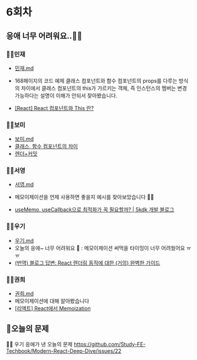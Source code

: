 # 6회차

## 응애 너무 어려워요..👶🏻

### 👶🏻민재

- [민재.md](./민재/민재.md)

- 168페이지의 코드 예제 클래스 컴포넌트와 함수 컴포넌트의 props를 다루는 방식의 차이에서
  클래스 컴포넌트의 this가 가르키는 객체, 즉 인스턴스의 멤버는 변경 가능하다는 설명이 이해가 안되서 찾아봤습니다.
- [[React] React 컴포넌트와 This 란?](https://velog.io/@remon/React-React-컴포넌트와-This-란)

### 👶🏻보미

- [보미.md](./보미/보미.md)
- [클래스, 함수 컴포넌트의 차이](https://overreacted.io/how-are-function-components-different-from-classes/)
- [렌더+커밋](https://react.dev/learn/render-and-commit)

### 👶🏻서영

- [서영.md](./서영/서영.md)

- 메모이제이션을 언제 사용하면 좋을지 예시를 찾아보았습니다 👶🏻
- [useMemo, useCallback으로 최적화가 꼭 필요할까? | 5kdk 개발 블로그](https://5kdk.github.io/blog/2023/07/04/necessary-with-usememo-and-usecallback)

### 👶🏻우기

- [우기.md](./우기/우기.md)
- 오늘의 응애~ 너무 어려워요 👶 : 메모이제이션 써먹을 타이밍이 너무 어려웠어요 ㅠㅠ
- [(번역) 블로그 답변: React 렌더링 동작에 대한 (거의) 완벽한 가이드](https://velog.io/@superlipbalm/blogged-answers-a-mostly-complete-guide-to-react-rendering-behavior#전부-메모이제이션할까요)

### 👶🏻권희

- [권희.md](./권희/권희.md)
- 메모이제이션에 대해 알아봤습니다
- [[리액트] React에서 Memoization](https://velog.io/@river-m/리액트-React에서-Memoization)

## 📍오늘의 문제

👶🏻 우기 응애가 낸 오늘의 문제
https://github.com/Study-FE-Techbook/Modern-React-Deep-Dive/issues/22
